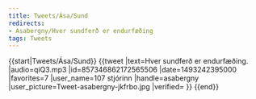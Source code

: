 ```yaml
---
title: Tweets/Ása/Sund
redirects:
- Asabergny/Hver sundferð er endurfæðing
tags: Tweets
---
```


{{start|Tweets/Ása/Sund}}
{{tweet
|text=Hver sundferð er endurfæðing.
|audio=qiQ3.mp3
|id=857346862172565506
|date=1493242395000
|favorites=7
|user_name=107 stjórinn
|handle=asabergny
|user_picture=Tweet-asabergny-jkfrbo.jpg
|verified=
}}
{{end}}

